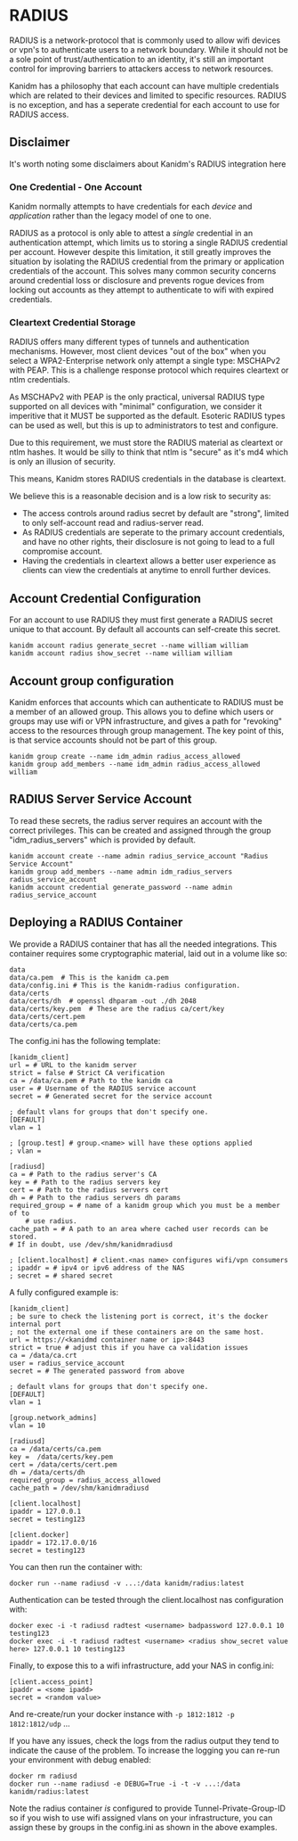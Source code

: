 # RADIUS

RADIUS is a network-protocol that is commonly used to allow wifi devices or
vpn's to authenticate users to a network boundary. While it should not be a
sole point of trust/authentication to an identity, it's still an important
control for improving barriers to attackers access to network resources.

Kanidm has a philosophy that each account can have multiple credentials which
are related to their devices and limited to specific resources. RADIUS is
no exception, and has a seperate credential for each account to use for
RADIUS access.

## Disclaimer

It's worth noting some disclaimers about Kanidm's RADIUS integration here

### One Credential - One Account

Kanidm normally attempts to have credentials for each *device* and *application*
rather than the legacy model of one to one.

RADIUS as a protocol is only able to attest a *single* credential in an authentication
attempt, which limits us to storing a single RADIUS credential per account. However
despite this limitation, it still greatly improves the situation by isolating the
RADIUS credential from the primary or application credentials of the account. This
solves many common security concerns around credential loss or disclosure
and prevents rogue devices from locking out accounts as they attempt to
authenticate to wifi with expired credentials.

### Cleartext Credential Storage

RADIUS offers many different types of tunnels and authentication mechanisms.
However, most client devices "out of the box" when you select a WPA2-Enterprise
network only attempt a single type: MSCHAPv2 with PEAP. This is a challenge
response protocol which requires cleartext or ntlm credentials.

As MSCHAPv2 with PEAP is the only practical, universal RADIUS type supported
on all devices with "minimal" configuration, we consider it imperitive
that it MUST be supported as the default. Esoteric RADIUS types can be used
as well, but this is up to administrators to test and configure.

Due to this requirement, we must store the RADIUS material as cleartext or
ntlm hashes. It would be silly to think that ntlm is "secure" as it's md4
which is only an illusion of security.

This means, Kanidm stores RADIUS credentials in the database is cleartext.

We believe this is a reasonable decision and is a low risk to security as:

* The access controls around radius secret by default are "strong", limited to only self-account read and radius-server read.
* As RADIUS credentials are seperate to the primary account credentials, and have no other rights, their disclosure is not going to lead to a full compromise account.
* Having the credentials in cleartext allows a better user experience as clients can view the credentials at anytime to enroll further devices.

## Account Credential Configuration

For an account to use RADIUS they must first generate a RADIUS secret unique to
that account. By default all accounts can self-create this secret.

    kanidm account radius generate_secret --name william william
    kanidm account radius show_secret --name william william

## Account group configuration

Kanidm enforces that accounts which can authenticate to RADIUS must be a member
of an allowed group. This allows you to define which users or groups may use
wifi or VPN infrastructure, and gives a path for "revoking" access to the resources
through group management. The key point of this, is that service accounts should
not be part of this group.

    kanidm group create --name idm_admin radius_access_allowed
    kanidm group add_members --name idm_admin radius_access_allowed william

## RADIUS Server Service Account

To read these secrets, the radius server requires an account with the
correct privileges. This can be created and assigned through the group
"idm_radius_servers" which is provided by default.

    kanidm account create --name admin radius_service_account "Radius Service Account"
    kanidm group add_members --name admin idm_radius_servers radius_service_account
    kanidm account credential generate_password --name admin radius_service_account

## Deploying a RADIUS Container

We provide a RADIUS container that has all the needed integrations. This container
requires some cryptographic material, laid out in a volume like so:

    data
    data/ca.pem  # This is the kanidm ca.pem
    data/config.ini # This is the kanidm-radius configuration.
    data/certs
    data/certs/dh  # openssl dhparam -out ./dh 2048
    data/certs/key.pem  # These are the radius ca/cert/key
    data/certs/cert.pem
    data/certs/ca.pem

The config.ini has the following template:

    [kanidm_client]
    url = # URL to the kanidm server
    strict = false # Strict CA verification
    ca = /data/ca.pem # Path to the kanidm ca
    user = # Username of the RADIUS service account
    secret = # Generated secret for the service account

    ; default vlans for groups that don't specify one.
    [DEFAULT]
    vlan = 1

    ; [group.test] # group.<name> will have these options applied
    ; vlan =

    [radiusd]
    ca = # Path to the radius server's CA
    key = # Path to the radius servers key
    cert = # Path to the radius servers cert
    dh = # Path to the radius servers dh params
    required_group = # name of a kanidm group which you must be a member of to
        # use radius.
    cache_path = # A path to an area where cached user records can be stored.
    # If in doubt, use /dev/shm/kanidmradiusd

    ; [client.localhost] # client.<nas name> configures wifi/vpn consumers
    ; ipaddr = # ipv4 or ipv6 address of the NAS
    ; secret = # shared secret

A fully configured example is:

    [kanidm_client]
    ; be sure to check the listening port is correct, it's the docker internal port
    ; not the external one if these containers are on the same host.
    url = https://<kanidmd container name or ip>:8443
    strict = true # adjust this if you have ca validation issues
    ca = /data/ca.crt
    user = radius_service_account
    secret = # The generated password from above

    ; default vlans for groups that don't specify one.
    [DEFAULT]
    vlan = 1

    [group.network_admins]
    vlan = 10

    [radiusd]
    ca = /data/certs/ca.pem
    key =  /data/certs/key.pem
    cert = /data/certs/cert.pem
    dh = /data/certs/dh
    required_group = radius_access_allowed
    cache_path = /dev/shm/kanidmradiusd

    [client.localhost]
    ipaddr = 127.0.0.1
    secret = testing123

    [client.docker]
    ipaddr = 172.17.0.0/16
    secret = testing123

You can then run the container with:

    docker run --name radiusd -v ...:/data kanidm/radius:latest

Authentication can be tested through the client.localhost nas configuration with:

    docker exec -i -t radiusd radtest <username> badpassword 127.0.0.1 10 testing123
    docker exec -i -t radiusd radtest <username> <radius show_secret value here> 127.0.0.1 10 testing123

Finally, to expose this to a wifi infrastructure, add your NAS in config.ini:

    [client.access_point]
    ipaddr = <some ipadd>
    secret = <random value>

And re-create/run your docker instance with `-p 1812:1812 -p 1812:1812/udp` ...

If you have any issues, check the logs from the radius output they tend to indicate the cause
of the problem. To increase the logging you can re-run your environment with debug enabled:

    docker rm radiusd
    docker run --name radiusd -e DEBUG=True -i -t -v ...:/data kanidm/radius:latest

Note the radius container *is* configured to provide Tunnel-Private-Group-ID so if you wish to use
wifi assigned vlans on your infrastructure, you can assign these by groups in the config.ini as
shown in the above examples.
